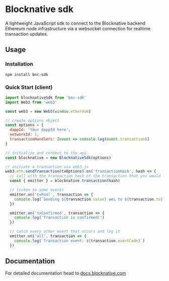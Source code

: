 # Blocknative sdk

A lightweight JavaScript sdk to connect to the Blocknative backend Ethereum node infrastructure via a websocket connection for realtime transaction updates.

## Usage

### Installation

`npm install bnc-sdk`

### Quick Start (client)

```javascript
import blocknativeSdk from 'bnc-sdk'
import Web3 from 'web3'

const web3 = new Web3(window.ethereum)

// create options object
const options = {
  dappId: 'Your dappId here',
  networkId: 1,
  transactionHandlers: [event => console.log(event.transaction)]
}

// initialize and connect to the api
const blocknative = new BlocknativeSdk(options)

// initiate a transaction via web3.js
web3.eth.sendTransaction(txOptions).on('transactionHash', hash => {
  // call with the transaction hash of the transaction that you would like to receive status updates for
  const { emitter } = blocknative.transaction(hash)

  // listen to some events
  emitter.on('txPool', transaction => {
    console.log(`Sending ${transaction.value} wei to ${transaction.to}`)
  })

  emitter.on('txConfirmed', transaction => {
    console.log('Transaction is confirmed!')
  })

  // catch every other event that occurs and log it
  emitter.on('all', transaction => {
    console.log(`Transaction event: ${transaction.eventCode}`)
  })
```

## Documentation

For detailed documentation head to [docs.blocknative.com](https://docs.blocknative.com/notify-sdk)
